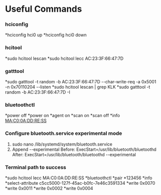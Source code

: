 # Useful Commands

### hciconfig

*hciconfig hci0 up
*hciconfig hci0 down

### hcitool

*sudo hcitool lescan
*sudo hcitool lecc AC:23:3F:66:47:7D

### gatttool

*sudo gatttool -t random -b AC:23:3F:66:47:7D --char-write-req -a 0x5001 -n 0x70110204 --listen
*sudo hcitool lescan | grep KLK
*sudo gatttool -t random -b AC:23:3F:66:47:7D -I

### bluetoothctl

*power off
*power on
*agent on
*scan on
*scan off
*info <MA:C0:0A:DD:RE:SS>

### Configure bluetooth.service experimental mode

1. sudo nano /lib/systemd/system/bluetooth.service
2. Append --experimental
   Before:
   ExecStart=/usr/lib/bluetooth/bluetoothd
   After:
   ExecStart=/usr/lib/bluetooth/bluetoothd --experimental

### Terminal path to success
*sudo hcitool lecc MA:C0:0A:DD:RE:SS
*bluetoothctl
*pair
*123456
*info
*select-attribute c5cc5000-127f-45ac-b0fc-7e46c3591334
*write 0x0070
*write 0x0011
*write 0x0002
*write 0x0004

